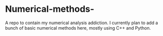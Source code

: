 # Numerical-methods-
A repo to contain my numerical analysis addiction. 
I currently plan to add a bunch of basic numerical methods here, mostly using C++ and Python. 
